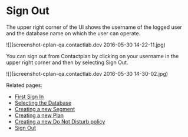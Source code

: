 # Sign Out

The upper right corner of the UI shows the username of the logged user and the database name on which the user can operate.

![](screenshot-cplan-qa.contactlab.dev 2016-05-30 14-22-11.jpg)

You can sign out from Contactplan by clicking on your username in the upper right corner and then by selecting Sign Out.

![](screenshot-cplan-qa.contactlab.dev 2016-05-30 14-30-02.jpg)

Related pages:
* [First Sign In](first_sign_in.md) 
* [Selecting the Database](selecting_the_database.md)
* [Creating a new Segment](creating_a_new_segment.md)
* [Creating a new Plan](creating_a_new_plan.md)
* [Creating a new Do Not Disturb policy](creating_a_new_do_not_disturb_policy.md)
* [Sign Out](sign_out.md)
